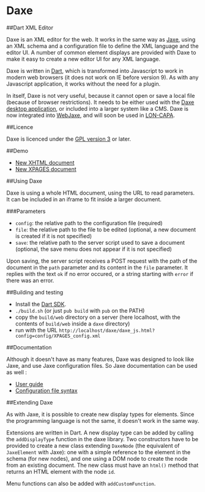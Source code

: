 # Daxe
##Dart XML Editor

Daxe is an XML editor for the web. It works in the same way as [Jaxe](http://jaxe.sourceforge.net/en/), using an XML schema and a configuration file to define the XML language and the editor UI. A number of common element displays are provided with Daxe to make it easy to create a new editor UI for any XML language.

Daxe is written in [Dart](https://www.dartlang.org/), which is transformed into Javascript to work in modern web browsers (it does not work on IE before version 9). As with any Javascript application, it works without the need for a plugin.

In itself, Daxe is not very useful, because it cannot open or save a local file (because of browser restrictions). It needs to be either used with the [Daxe desktop application](https://github.com/adopt/daxapp), or included into a larger system like a CMS. Daxe is now integrated into [WebJaxe](http://media4.obspm.fr/outils/webjaxe/en/), and will soon be used in [LON-CAPA](http://www.lon-capa.org/).

##Licence

Daxe is licenced under the [GPL version 3](http://www.gnu.org/licenses/gpl-3.0.en.html) or later.

##Demo
* [New XHTML document](http://adopt.github.io/daxe/demo/daxe.html?config=config/XHTML_config.xml)
* [New XPAGES document](http://adopt.github.io/daxe/demo/daxe.html?config=config/XPAGES_config.xml)

##Using Daxe

Daxe is using a whole HTML document, using the URL to read parameters. It can be included in an iframe to fit inside a larger document.

###Parameters

* `config`: the relative path to the configuration file (required)
* `file`: the relative path to the file to be edited (optional, a new document is created if it is not specified)
* `save`: the relative path to the server script used to save a document (optional, the save menu does not appear if it is not specified)

Upon saving, the server script receives a POST request with the path of the document in the `path` parameter and its content in the `file` parameter. It replies with the text `ok` if no error occured, or a string starting with `error` if there was an error.

##Building and testing

* Install the [Dart SDK](https://www.dartlang.org/tools/sdk/).
* `./build.sh` (or just `pub build` with `pub` on the PATH)
* copy the `build/web` directory on a server (here localhost, with the contents of `build/web` inside a `daxe` directory)
* run with the URL `http://localhost/daxe/daxe_js.html?config=config/XPAGES_config.xml`

##Documentation

Although it doesn't have as many features, Daxe was designed to look like Jaxe, and use Jaxe configuration files. So Jaxe documentation can be used as well :

* [User guide](http://jaxe.sourceforge.net/en/pages_jaxe-user-guide/xml-pinciples.html)
* [Configuration file syntax](http://jaxe.sourceforge.net/en/pages_doc-config-en/intro-doc-config-en.html)

##Extending Daxe

As with Jaxe, it is possible to create new display types for elements. Since the programming language is not the same, it doesn't work in the same way.

Extensions are written in Dart. A new display type can be added by calling the `addDisplayType` function in the daxe library. Two constructors have to be provided to create a new class extending `DaxeNode` (the equivalent of `JaxeElement` with Jaxe): one with a simple reference to the element in the schema (for new nodes), and one using a DOM node to create the node from an existing document. The new class must have an `html()` method that returns an HTML element with the node `id`.

Menu functions can also be added with `addCustomFunction`.
